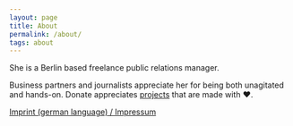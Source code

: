 ```yaml
---
layout: page
title: About
permalink: /about/
tags: about
---
```


She is a Berlin based freelance public relations manager. 
  
Business partners and journalists appreciate her for being both unagitated and hands-on. Donate appreciates [projects](/projects/) that are made with &#x2764;. 

[Imprint (german language) / Impressum](/imprint/)
